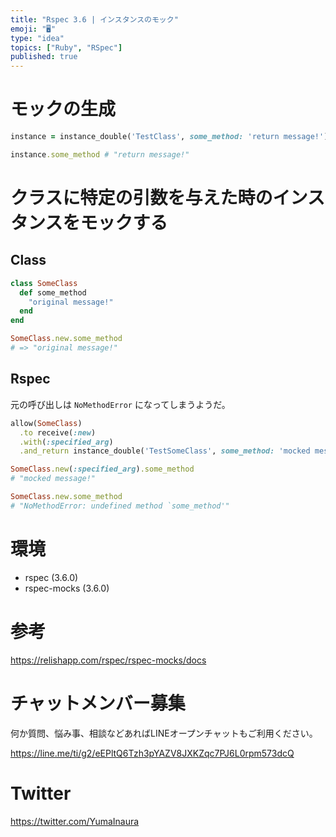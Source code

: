 ```yaml
---
title: "Rspec 3.6 | インスタンスのモック"
emoji: "🖥"
type: "idea"
topics: ["Ruby", "RSpec"]
published: true
---
```


# モックの生成

```rb
instance = instance_double('TestClass', some_method: 'return message!')

instance.some_method # "return message!"
```

# クラスに特定の引数を与えた時のインスタンスをモックする

## Class

```rb
class SomeClass
  def some_method
    "original message!"
  end
end

SomeClass.new.some_method
# => "original message!"
```

## Rspec

元の呼び出しは `NoMethodError` になってしまうようだ。

```rb
allow(SomeClass)
  .to receive(:new)
  .with(:specified_arg)
  .and_return instance_double('TestSomeClass', some_method: 'mocked message!')

SomeClass.new(:specified_arg).some_method
# "mocked message!"

SomeClass.new.some_method
# "NoMethodError: undefined method `some_method'"
```


# 環境

- rspec (3.6.0)
- rspec-mocks (3.6.0)

# 参考

https://relishapp.com/rspec/rspec-mocks/docs








<!-- Update From Qiita API -->

# チャットメンバー募集


何か質問、悩み事、相談などあればLINEオープンチャットもご利用ください。

https://line.me/ti/g2/eEPltQ6Tzh3pYAZV8JXKZqc7PJ6L0rpm573dcQ





# Twitter


https://twitter.com/YumaInaura


<!-- Update From Qiita API -->


